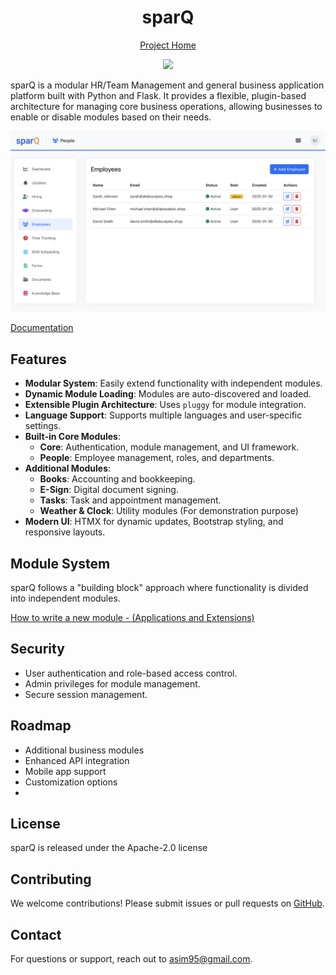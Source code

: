 <h1 align="center">
sparQ
</h1>

 <p align="center"><a href="https://sparqone.github.io">Project Home</a></p>

<p align="center">
<a href="https://opensource.org/licenses/Apache-2.0">
    <img src="https://img.shields.io/badge/License-Apache_2.0-blue.svg">
</a>  
</p>

sparQ is a modular HR/Team Management and general business application platform built with Python and Flask. It provides a flexible, plugin-based 
architecture for managing core business operations, allowing businesses to enable or disable modules based on their needs.  



  
![sparQ Dashboard](modules/core/views/assets/images/screen1.png)  

[Documentation](https://sparqone.github.io)

## Features

- **Modular System**: Easily extend functionality with independent modules.
- **Dynamic Module Loading**: Modules are auto-discovered and loaded.
- **Extensible Plugin Architecture**: Uses `pluggy` for module integration.
- **Language Support**: Supports multiple languages and user-specific settings.
- **Built-in Core Modules**:
  - **Core**: Authentication, module management, and UI framework.
  - **People**: Employee management, roles, and departments.
- **Additional Modules**:
  - **Books**: Accounting and bookkeeping.
  - **E-Sign**: Digital document signing.
  - **Tasks**: Task and appointment management.
  - **Weather & Clock**: Utility modules (For demonstration purpose)
- **Modern UI**: HTMX for dynamic updates, Bootstrap styling, and responsive layouts.


## Module System

sparQ follows a "building block" approach where functionality is divided into independent modules.

[How to write a new module - (Applications and Extensions)](https://github.com/sparqone/sparq/blob/master/docs/Write%20a%20module%20-%20App.md)


## Security
- User authentication and role-based access control.
- Admin privileges for module management.
- Secure session management.

## Roadmap
- Additional business modules
- Enhanced API integration
- Mobile app support
- Customization options
- 

## License
sparQ is released under the Apache-2.0 license

## Contributing
We welcome contributions! Please submit issues or pull requests on [GitHub](https://github.com/sparqone/sparq).

## Contact
For questions or support, reach out to [asim95@gmail.com](mailto:asim95@gmail.com).

